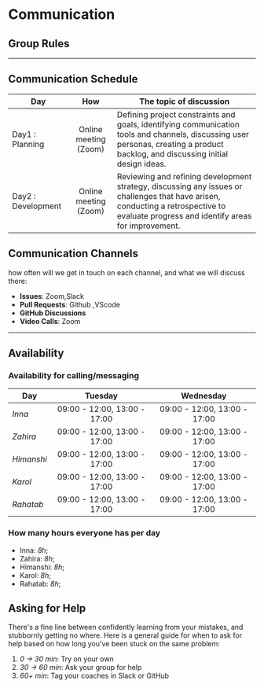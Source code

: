 # Communication

## Group Rules

<!-- any general rules you'd like to set for your group? -->

---

## Communication Schedule

| Day                |          How          | The topic of discussion                                                                                                                                                                |
| ------------------ | :-------------------: | -------------------------------------------------------------------------------------------------------------------------------------------------------------------------------------- |
| Day1 : Planning    | Online meeting (Zoom) | Defining project constraints and goals, identifying communication tools and channels, discussing user personas, creating a product backlog, and discussing initial design ideas.       |
| Day2 : Development | Online meeting (Zoom) | Reviewing and refining development strategy, discussing any issues or challenges that have arisen, conducting a retrospective to evaluate progress and identify areas for improvement. |

## Communication Channels

how often will we get in touch on each channel, and what we will discuss there:

- **Issues**: Zoom,Slack
- **Pull Requests**: Github ,VScode
- **GitHub Discussions**
- **Video Calls**: Zoom

---

## Availability

### Availability for calling/messaging

| Day        |           Tuesday            |          Wednesday           |
| ---------- | :--------------------------: | :--------------------------: |
| _Inna_     | 09:00 - 12:00, 13:00 - 17:00 | 09:00 - 12:00, 13:00 - 17:00 |
| _Zahira_   | 09:00 - 12:00, 13:00 - 17:00 | 09:00 - 12:00, 13:00 - 17:00 |
| _Himanshi_ | 09:00 - 12:00, 13:00 - 17:00 | 09:00 - 12:00, 13:00 - 17:00 |
| _Karol_    | 09:00 - 12:00, 13:00 - 17:00 | 09:00 - 12:00, 13:00 - 17:00 |
| _Rahatab_  | 09:00 - 12:00, 13:00 - 17:00 | 09:00 - 12:00, 13:00 - 17:00 |

### How many hours everyone has per day

- Inna: _8h_;
- Zahira: _8h_;
- Himanshi: _8h_;
- Karol: _8h_;
- Rahatab: _8h_;

## Asking for Help

There's a fine line between confidently learning from your mistakes, and
stubbornly getting no where. Here is a general guide for when to ask for help
based on how long you've been stuck on the same problem:

1. _0 -> 30 min_: Try on your own
2. _30 -> 60 min_: Ask your group for help
3. _60+ min_: Tag your coaches in Slack or GitHub

